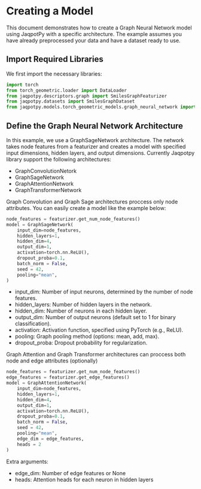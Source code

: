 # Creating a Model
This document demonstrates how to create a Graph Neural Network model using JaqpotPy with a specific architecture. The example assumes you have already preprocessed your data and have a dataset ready to use.

## Import Required Libraries

We first import the necessary libraries:

```python
import torch
from torch_geometric.loader import DataLoader
from jaqpotpy.descriptors.graph import SmilesGraphFeaturizer
from jaqpotpy.datasets import SmilesGraphDataset
from jaqpotpy.models.torch_geometric_models.graph_neural_network import GraphSageNetwork, GraphAttentionNetwork
```

## Define the Graph Neural Network Architecture
In this example, we use a GraphSageNetwork architecture. The network takes node features from a featurizer and creates a model with specified input dimensions, hidden layers, and output dimensions. Currently Jaqpotpy library support the following architectures:

- GraphConvolutionNetork
- GraphSageNetwork
- GraphAttentionNetwork
- GraphTransformerNetwork

Graph Convolution and Graph Sage architectures proccess only node attributes. You can easily create a model like the example below:

```python
node_features = featurizer.get_num_node_features()
model = GraphSageNetwork(
    input_dim=node_features,
    hidden_layers=1, 
    hidden_dim=4, 
    output_dim=1, 
    activation=torch.nn.ReLU(), 
    dropout_proba=0.1, 
    batch_norm = False, 
    seed = 42, 
    pooling="mean",
)
```

- input_dim: Number of input neurons, determined by the number of node features.
- hidden_layers: Number of hidden layers in the network.
- hidden_dim: Number of neurons in each hidden layer.
- output_dim: Number of output neurons (default set to 1 for binary classification).
- activation: Activation function, specified using PyTorch (e.g., ReLU).
- pooling: Graph pooling method (options: mean, add, max).
- dropout_proba: Dropout probability for regularization.

Graph Attention and Graph Transformer architectures can proccess both node and edge attributes (optionally)

```python
node_features = featurizer.get_num_node_features()
edge_features = featurizer.get_edge_features()
model = GraphAttentionNetwork(
    input_dim=node_features,
    hidden_layers=1, 
    hidden_dim=4, 
    output_dim=1, 
    activation=torch.nn.ReLU(), 
    dropout_proba=0.1, 
    batch_norm = False, 
    seed = 42, 
    pooling="mean", 
    edge_dim = edge_features, 
    heads = 2 
)
```

Extra arguments:

- edge_dim: Number of edge features or None
- heads: Attention heads for each neuron in hidden layers








